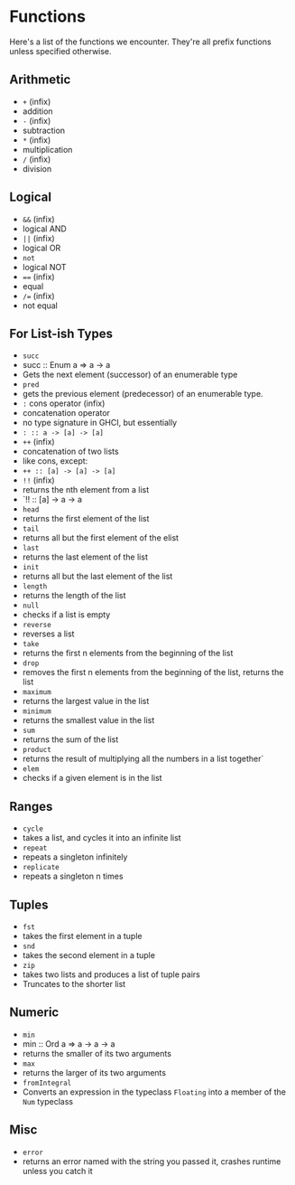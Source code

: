 # Functions
Here's a list of the functions we encounter. They're all prefix functions unless specified otherwise.
## Arithmetic
* `+` (infix)
 * addition
* `-` (infix)
 * subtraction
* `*` (infix)
 * multiplication
* `/` (infix)
 * division

## Logical
* `&&` (infix)
 * logical AND
* `||` (infix)
 * logical OR
* `not`
 * logical NOT
* `==` (infix)
 * equal
* `/=` (infix)
 * not equal

## For List-ish Types
* `succ`
 * succ :: Enum a => a -> a
 * Gets the next element (successor) of an enumerable type
* `pred`
 * gets the previous element (predecessor) of an enumerable type.
* `:` cons operator (infix)
 * concatenation operator
 * no type signature in GHCI, but essentially
  * `: :: a -> [a] -> [a]`
* `++` (infix)
 * concatenation of two lists
 * like cons, except:
  * `++ :: [a] -> [a] -> [a]`
* `!!` (infix)
 * returns the nth element from a list
 * `!! :: [a] -> a -> a
* `head`
 * returns the first element of the list
* `tail`
 * returns all but the first element of the elist
* `last`
 * returns the last element of the list
* `init`
 * returns all but the last element of the list
* `length`
 * returns the length of the list
* `null`
 * checks if a list is empty
* `reverse`
 * reverses a list
* `take`
 * returns the first n elements from the beginning of the list
* `drop`
 * removes the first n elements from the beginning of the list, returns the list
* `maximum`
 * returns the largest value in the list
* `minimum`
 * returns the smallest value in the list
* `sum`
 * returns the sum of the list
* `product`
 * returns the result of multiplying all the numbers in a list together`
* `elem`
 * checks if a given element is in the list

## Ranges
* `cycle`
 * takes a list, and cycles it into an infinite list
* `repeat`
 * repeats a singleton infinitely
* `replicate`
 * repeats a singleton n times

## Tuples
* `fst`
 * takes the first element in a tuple
* `snd`
 * takes the second element in a tuple
* `zip`
 * takes two lists and produces a list of tuple pairs
 * Truncates to the shorter list

## Numeric
* `min`
 * min :: Ord a => a -> a -> a
 * returns the smaller of its two arguments
* `max`
 * returns the larger of its two arguments
* `fromIntegral`
 * Converts an expression in the typeclass `Floating` into a member of the `Num` typeclass

## Misc
* `error`
 * returns an error named with the string you passed it, crashes runtime unless you catch it